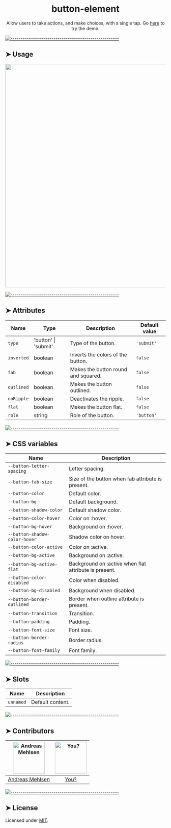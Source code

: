 <h1 align="center">button-element</h1>
<p align="center">Allow users to take actions, and make choices, with a single tap. Go <a href="http://elem.dev/demo/button">here</a> to try the demo.</p>


[![-----------------------------------------------------](https://raw.githubusercontent.com/andreasbm/readme/master/assets/lines/colored.png)](#usage)

## ➤ Usage
<a href="http://elem.dev/demo/button" align="center">
  <img src="https://raw.githubusercontent.com/andreasbm/elements/master/screenshots/button-element.png?token=AF-iBV1pZn7D_ITJDLgD6NVlQjtvXupXks5cgq0VwA%3D%3D" width="700" />
<a/>


[![-----------------------------------------------------](https://raw.githubusercontent.com/andreasbm/readme/master/assets/lines/colored.png)](#attributes)

## ➤ Attributes

| Name | Type | Description | Default value |
| ------- | ------- | ------- | ------- |
| `type` | 'button' \| 'submit' | Type of the button. | `'submit'` |
| `inverted` | boolean | Inverts the colors of the button. | `false` |
| `fab` | boolean | Makes the button round and squared. | `false` |
| `outlined` | boolean | Makes the button outlined. | `false` |
| `noRipple` | boolean | Deactivates the ripple. | `false` |
| `flat` | boolean | Makes the button flat. | `false` |
| `role` | string | Role of the button. | `'button'` |


[![-----------------------------------------------------](https://raw.githubusercontent.com/andreasbm/readme/master/assets/lines/colored.png)](#css-variables)

## ➤ CSS variables

| Name | Description |
| ------- | ------- |
| `--button-letter-spacing` | Letter spacing. |
| `--button-fab-size` | Size of the button when fab attribute is present. |
| `--button-color` | Default color. |
| `--button-bg` | Default background. |
| `--button-shadow-color` | Default shadow color. |
| `--button-color-hover` | Color on :hover. |
| `--button-bg-hover` | Background on :hover. |
| `--button-shadow-color-hover` | Shadow color on hover. |
| `--button-color-active` | Color on :active. |
| `--button-bg-active` | Background on :active. |
| `--button-bg-active-flat` | Background on :active when flat attribute is present. |
| `--button-color-disabled` | Color when disabled. |
| `--button-bg-disabled` | Background when disabled. |
| `--button-border-outlined` | Border when outline attribute is present. |
| `--button-transition` | Transition. |
| `--button-padding` | Padding. |
| `--button-font-size` | Font size. |
| `--button-border-radius` | Border radius. |
| `--button-font-family` | Font family. |


[![-----------------------------------------------------](https://raw.githubusercontent.com/andreasbm/readme/master/assets/lines/colored.png)](#slots)

## ➤ Slots

| Name | Description |
| ------- | ------- |
| `unnamed` | Default content. |


[![-----------------------------------------------------](https://raw.githubusercontent.com/andreasbm/readme/master/assets/lines/colored.png)](#contributors)

## ➤ Contributors
	
|[<img alt="Andreas Mehlsen" src="https://avatars1.githubusercontent.com/u/6267397?s=460&v=4" width="100">](https://twitter.com/andreasmehlsen) | [<img alt="You?" src="https://joeschmoe.io/api/v1/random" width="100">](https://github.com/andreasbm/elements/blob/master/CONTRIBUTING.md)|
|:---: | :---:|
|[Andreas Mehlsen](https://twitter.com/andreasmehlsen) | [You?](https://github.com/andreasbm/elements/blob/master/CONTRIBUTING.md)|

[![-----------------------------------------------------](https://raw.githubusercontent.com/andreasbm/readme/master/assets/lines/colored.png)](#license)

## ➤ License
	
Licensed under [MIT](https://opensource.org/licenses/MIT).
